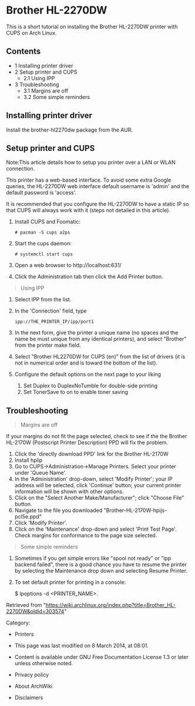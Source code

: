 Brother HL-2270DW
=================

This is a short tutorial on installing the Brother HL-2270DW printer
with CUPS on Arch Linux.

Contents
--------

-   1 Installing printer driver
-   2 Setup printer and CUPS
    -   2.1 Using IPP
-   3 Troubleshooting
    -   3.1 Margins are off
    -   3.2 Some simple reminders

Installing printer driver
-------------------------

Install the brother-hl2270dw package from the AUR.

Setup printer and CUPS
----------------------

Note:This article details how to setup you printer over a LAN or WLAN
connection.

This printer has a web-based interface. To avoid some extra Google
queries, the HL-2270DW web interface default username is 'admin' and the
default password is 'access'.

It is recommended that you configure the HL-2270DW to have a static IP
so that CUPS will always work with it (steps not detailed in this
article).

1.  Install CUPS and Foomatic:

        # pacman -S cups a2ps

2.  Start the cups daemon:

        # systemctl start cups

3.  Open a web browser to http://localhost:631/
4.  Click the Administration tab then click the Add Printer button.

> Using IPP

1.  Select IPP from the list.
2.  In the 'Connection' field, type

        ipp://THE_PRINTER_IP/ipp/port1

3.  In the next form, give the printer a unique name (no spaces and the
    name be must unique from any identical printers), and select
    "Brother" from the printer make field.
4.  Select "Brother HL2270DW for CUPS (en)" from the list of drivers (it
    is not in numerical order and is toward the bottom of the list).
5.  Configure the default options on the next page to your liking
    1.  Set Duplex to DuplexNoTumble for double-side printing
    2.  Set TonerSave to on to enable toner saving

Troubleshooting
---------------

> Margins are off

If your margins do not fit the page selected, check to see if the the
Brother HL-2170W (Postscript Printer Description) PPD will fix the
problem.

1.  Click the 'directly download PPD' link for the Brother HL-2170W
2.  Install hplip
3.  Go to CUPS->Administration->Manage Printers. Select your printer
    under 'Queue Name'.
4.  In the 'Administration' drop-down, select 'Modify Printer'; your IP
    address will be selected, click 'Continue' button; your current
    printer information will be shown with other options.
5.  Click on the "Select Another Make/Manufacturer"; click "Choose File"
    button.
6.  Navigate to the file you downloaded
    "Brother-HL-2170W-hpijs-pcl5e.ppd"
7.  Click 'Modify Printer'.
8.  Click on the 'Maintenance' drop-down and select 'Print Test Page'.
    Check margins for conformance to the page size selected.

> Some simple reminders

1.  Sometimes if you get simple errors like "spool not ready" or "ipp
    backend failed", there is a good chance you have to resume the
    printer by selecting the Maintenance drop down and selecting Resume
    Printer.
2.  To set default printer for printing in a console:

    $ lpoptions -d <PRINTER_NAME>.

Retrieved from
"https://wiki.archlinux.org/index.php?title=Brother_HL-2270DW&oldid=303574"

Category:

-   Printers

-   This page was last modified on 8 March 2014, at 08:01.
-   Content is available under GNU Free Documentation License 1.3 or
    later unless otherwise noted.
-   Privacy policy
-   About ArchWiki
-   Disclaimers
